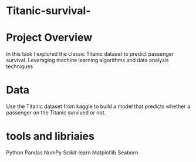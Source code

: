 # Titanic-survival-  
# Project Overview
In this task I explored the classic Titanic dataset to predict passenger survival. Leveraging machine learning algorithms and data analysis techniques  
# Data 
Use the Titanic dataset  from kaggle to build a model that predicts whether a
passenger on the Titanic survived or not.  
# tools and libriaies 
Python
Pandas
NumPy
Scikit-learn
Matplotlib
Seaborn
